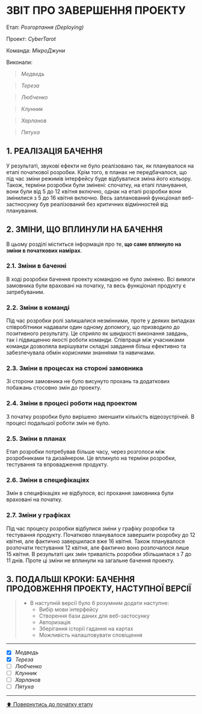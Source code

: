 ﻿# ЗВІТ ПРО ЗАВЕРШЕННЯ ПРОЕКТУ

Етап: *Розгортання (Deploying)*

Проект: *CyberTarot*

Команда: *МікроДжуни*

Виконали:
>*Медведь*

>*Тереза*

>*Любченко*

>*Клунник*

>*Харланов*

>*Пятуха*

##  **1. РЕАЛІЗАЦІЯ БАЧЕННЯ**

У результаті, звукові ефекти не було реалізовано так, як планувалося на етапі початкової розробки. Крім того, в планах не передбачалося, що під час зміни режимів інтерфейсу буде відбуватися зміна його кольору. Також, терміни розробки були змінені: спочатку, на етапі планування, вони були від 5 до 12 квітня включно, однак на етапі розробки вони змінилися з 5 до 16 квітня включно. Весь запланований функціонал веб-застносунку був реалізований без критичних відмінностей від планування.

##  **2. ЗМІНИ, ЩО ВПЛИНУЛИ НА БАЧЕННЯ**
В цьому розділі міститься інформація про те, **що саме вплинуло на зміни в початкових намірах**. 

### **2.1. Зміни в баченні**

В ході розробки бачення проекту командою не було змінено. Всі вимоги замовника були враховані на початку, та весь функціонал продукту є затребуваним.

### **2.2. Зміни в команді**

Під час розробки ролі залишалися незмінними, проте у деяких випадках співробітники надавали один одному допомогу, що призводило до позитивного результату. Це сприяло як швидкості виконання завдань, так і підвищенню якості роботи команди. Співпраця між учасниками команди дозволяла вирішувати складні завдання більш ефективно та забезпечувала обмін корисними знаннями та навичками.

###  **2.3. Зміни в процесах на стороні замовника** 

Зі сторони замовника не було висунуто прохань та додаткових побажань стосовно змін до проекту.

###  **2.4. Зміни в процесі роботи над проектом**

З початку розробки було вирішено зменшити кількість відеозустрічей. В процесі подальшої роботи змін не було.

###  **2.5. Зміни в планах**

Етап розробки потребував більше часу, через розголоси між розробниками та дизайнером. Це вплинуло на терміни розробки, тестування та впровадження продукту.

###  **2.6. Зміни в специфікаціях**

Змін в специфікаціях не відбулося, всі прохання замовника були враховані на початку.

###  **2.7. Зміни у графіках**

Під час процесу розробки відбулися зміни у графіку розробки та тестування продукту. Початково планувалося завершити розробку до 12 квітня, але фактично завершилася вже 16 квітня. Також планувалося розпочати тестування 12 квітня, але фактично воно розпочалося лише 15 квітня. В результаті цих змін тривалість розробки збільшилася з 7 до 11 днів. Проте ці зміни не вплинули на загальне бачення проекту.

## **3. ПОДАЛЬШІ КРОКИ: БАЧЕННЯ ПРОДОВЖЕННЯ ПРОЕКТУ, НАСТУПНОЇ ВЕРСІЇ**

>- В наступній версії було б розумним додати наступне:
>   - Вибір мови інтерфейсу
>   - Створення бази даних для веб-застосунку
>   - Авторизація
>   - Зберігання історії гадання на картах
>   - Можливість налаштовувати сповіщення

---

- [x] *Медведь*
- [x] *Тереза*
- [ ] *Любченко*
- [ ] *Клунник*
- [ ] *Харланов*
- [ ] *Пятуха*

---
[:arrow_up: Повернутись до початку етапу](/docs/5.Deploying/README.md)



